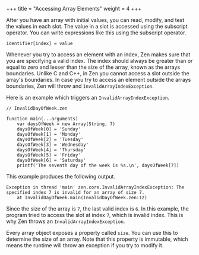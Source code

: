 +++
title = "Accessing Array Elements"
weight = 4
+++

After you have an array with initial values, you can read, modify, and test the
values in each slot. The value in a slot is accessed using the subscript operator.
You can write expressions like this using the subscript operator.
```
identifier[index] = value
```

Whenever you try to access an element with an index, Zen makes sure that you
are specifying a valid index. The index should always be greater than or equal
to zero and lesser than the size of the array, known as the arrays boundaries.
Unlike C and C++, in Zen you cannot access a slot outside the array's boundaries.
In case you try to access an element outside the arrays boundaries, Zen will
throw and `InvalidArrayIndexException`.

Here is an example which triggers an `InvalidArrayIndexException`.
```
// InvalidDayOfWeek.zen

function main(...arguments)
    var daysOfWeek = new Array(String, 7)
    daysOfWeek[0] = 'Sunday'
    daysOfWeek[1] = 'Monday'
    daysOfWeek[2] = 'Tuesday'
    daysOfWeek[3] = 'Wednesday'
    daysOfWeek[4] = 'Thursday'
    daysOfWeek[5] = 'Friday'
    daysOfWeek[6] = 'Saturday'
    printf('The seventh day of the week is %s.\n', daysOfWeek[7])
```

This example produces the following output.

```
Exception in thread 'main' zen.core.InvalidArrayIndexException: The specified index 7 is invalid for an array of size 7.
    at InvalidDayOfWeek.main(InvalidDayOfWeek.zen:12)
```

Since the size of the array is `7`, the last valid index is `6`. In this example,
the program tried to access the slot at index `7`, which is invalid index. 
This is why Zen throws an `InvalidArrayIndexException`.

Every array object exposes a property called `size`. You can use this to determine
the size of an array. Note that this property is immutable, which means the runtime
will throw an exception if you try to modify it.